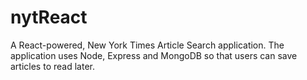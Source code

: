# nytReact
A React-powered, New York Times Article Search application. The application uses Node, Express and MongoDB so that users can save articles to read later.
